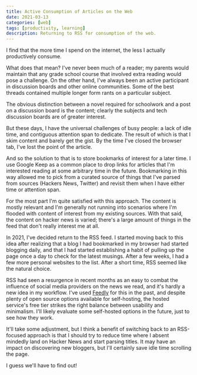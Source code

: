 ```yaml
---
title: Active Consumption of Articles on the Web
date: 2021-03-13
categories: [web] 
tags: [productivity, learning]
description: Returning to RSS for consumption of the web.
---
```


I find that the more time I spend on the internet, the less I actually productively consume.

What does that mean? I've never been much of a reader; my parents would maintain that any grade school course that involved extra reading would pose a challenge. On the other hand, I've always been an active participant in discussion boards and other online communities. Some of the best threads contained multiple longer form rants on a particular subject.

The obvious distinction between a novel required for schoolwork and a post on a discussion board is the content; clearly the subjects and tech discussion boards are of greater interest. 

But these days, I have the universal challenges of busy people: a lack of idle time, and contiguous attention span to dedicate. The result of which is that I skim content and barely get the gist. By the time I've closed the browser tab, I've lost the point of the article.

And so the solution to that is to store bookmarks of interest for a later time. I use Google Keep as a common place to drop links for articles that I'm interested reading at some arbitrary time in the future. Bookmarking in this way allowed me to pick from a curated source of things that I've parsed from sources (Hackers News, Twitter) and revisit them when I have either time or attention span. 

For the most part I'm quite satisfied with this approach. The content is mostly relevant and I'm generally not running into scenarios where I'm flooded with content of interest from my existing sources. With that said, the content on hacker news is varied; there's a large amount of things in the feed that don't really interest me at all. 

In 2021, I've decided return to the RSS feed. I started moving back to this idea after realizing that a blog I had bookmarked in my browser had started blogging daily, and that I had started establishing a habit of pulling up the page once a day to check for the latest musings. After a few weeks, I had a few more personal websites to the list. After a short time, RSS seemed like the natural choice. 

RSS had seen a resurgence in recent months as an easy to combat the influence of social media providers on the news we read, and it's hardly a new idea in my workflow. I've used [Feedly](https://feedly.com/) for this in the past, and despite plenty of open source options available for self-hosting, the hosted service's free tier strikes the right balance between usability and minimalism. I'll likely evaluate some self-hosted options in the future, just to see how they work. 

It'll take some adjustment, but I think a benefit of switching back to an RSS-focused approach is that I should try to reduce time where I absent mindedly land on Hacker News and start parsing titles. It may have an impact on discovering new bloggers, but I'll certainly save idle time scrolling the page. 

I guess we'll have to find out!
